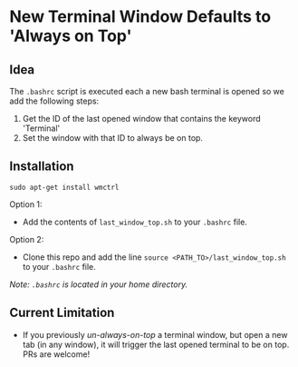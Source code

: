 # New Terminal Window Defaults to 'Always on Top'
## Idea
The `.bashrc` script is executed each a new bash terminal is opened so we add the following steps:
1. Get the ID of the last opened window that contains the keyword 'Terminal'
2. Set the window with that ID to always be on top.

## Installation
`sudo apt-get install wmctrl`

Option 1:
- Add the contents of `last_window_top.sh` to your `.bashrc` file.

Option 2:
- Clone this repo and add the line `source <PATH_TO>/last_window_top.sh` to your `.bashrc` file.

<i>Note: `.bashrc` is located in your home directory.</i>
## Current Limitation
- If you previously <i>un-always-on-top</i> a terminal window, but open a new tab (in any window), it will trigger the last opened terminal to be on top. PRs are welcome!
